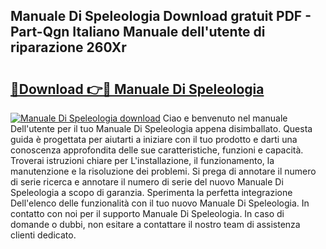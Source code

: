 ## Manuale Di Speleologia Download gratuit PDF - Part-Qgn Italiano Manuale dell'utente di riparazione 260Xr

# <h2><a href="http://dffmq7.blite.top/?on=Manuale+Di+Speleologia">🔗Download 👉🔴 Manuale Di Speleologia</a></h2>

[![Manuale Di Speleologia download](https://i.imgur.com/lujVjoI.png)](http://dffmq7.blite.top/?on=Manuale+Di+Speleologia)
Ciao e benvenuto nel manuale Dell'utente per il tuo Manuale Di Speleologia appena disimballato. Questa guida è progettata per aiutarti a iniziare con il tuo prodotto e darti una conoscenza approfondita delle sue caratteristiche, funzioni e capacità. Troverai istruzioni chiare per L'installazione, il funzionamento, la manutenzione e la risoluzione dei problemi. Si prega di annotare il numero di serie ricerca e annotare il numero di serie del nuovo Manuale Di Speleologia a scopo di garanzia. Sperimenta la perfetta integrazione Dell'elenco delle funzionalità con il tuo nuovo Manuale Di Speleologia. In contatto con noi per il supporto Manuale Di Speleologia. In caso di domande o dubbi, non esitare a contattare il nostro team di assistenza clienti dedicato.
